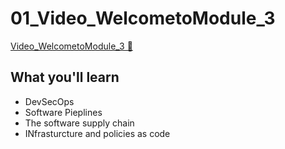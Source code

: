 # 01_Video_WelcometoModule_3

[Video_WelcometoModule_3 &#128279;](https://www.coursera.org/learn/introduction-to-security-principles-in-cloud-computing/lecture/tbCO7/welcome-to-module-3)

## What you'll learn

- DevSecOps
- Software Pieplines
- The software supply chain
- INfrasturcture and policies as code
